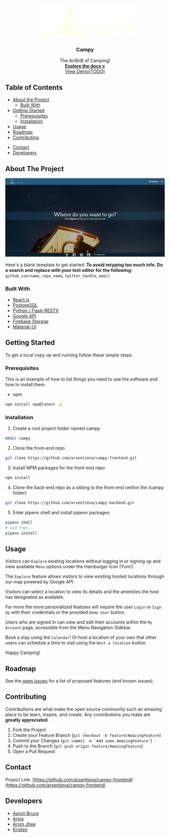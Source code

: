<!--
*** Thanks for checking out this README Template. If you have a suggestion that would
*** make this better, please fork the repo and create a pull request or simply open
*** an issue with the tag "enhancement".
*** Thanks again! Now go create something AMAZING! :D
***
***
***
*** To avoid retyping too much info. Do a search and replace for the following:
*** github_username, repo_name, twitter_handle, email
-->





<!-- PROJECT SHIELDS -->
<!--
*** I'm using markdown "reference style" links for readability.
*** Reference links are enclosed in brackets [ ] instead of parentheses ( ).
*** See the bottom of this document for the declaration of the reference variables
*** for contributors-url, forks-url, etc. This is an optional, concise syntax you may use.
*** https://www.markdownguide.org/basic-syntax/#reference-style-links
-->
<!-- [![Contributors][contributors-shield]][contributors-url]
[![Forks][forks-shield]][forks-url]
[![Stargazers][stars-shield]][stars-url]
[![Issues][issues-shield]][issues-url]
[![MIT License][license-shield]][license-url]
[![LinkedIn][linkedin-shield]][linkedin-url] -->



<!-- PROJECT LOGO -->
<br />
<p align="center">
  <a href="https://github.com/arsentieva/campy-frontend">
    <img src="public/images/lightLogo2.png" alt="Logo" width="auto" height="auto">
  </a>

  <h3 align="center">Campy</h3>

  <p align="center">
    The AirBnB of Camping!
    <br />
    <a href="https://github.com/arsentieva/campy-frontend"><strong>Explore the docs »</strong></a>
    <br />
    <a href="https://github.com/arsentieva/campy-frontend">View Demo(TODO)</a>
    <br />
  </p>
</p>



<!-- TABLE OF CONTENTS -->
## Table of Contents

* [About the Project](#about-the-project)
  * [Built With](#built-with)
* [Getting Started](#getting-started)
  * [Prerequisites](#prerequisites)
  * [Installation](#installation)
* [Usage](#usage)
* [Roadmap](#roadmap)
* [Contributing](#contributing)
<!-- * [License](#license) -->
* [Contact](#contact)
* [Developers](#Developers)



<!-- ABOUT THE PROJECT -->
## About The Project

[![Campy Home Page Screen Shot][product-screenshot]](https://example.com)

Here's a blank template to get started:
**To avoid retyping too much info. Do a search and replace with your text editor for the following:**
`github_username`, `repo_name`, `twitter_handle`, `email`


### Built With

* [React.js](https://reactjs.org/)
* [PostgreSQL](https://www.postgresql.org/)
* [Python / Flask-RESTX](https://flask-restx.readthedocs.io/en/latest/)
* [Google API](https://console.developers.google.com/)
* [Firebase Storage](https://firebase.google.com/)
* [Material-UI](https://material-ui.com/)



<!-- GETTING STARTED -->
## Getting Started

To get a local copy up and running follow these simple steps.

### Prerequisites

This is an example of how to list things you need to use the software and how to install them.
* npm
```sh
npm install npm@latest -g
```

### Installation

1. Create a root project folder named campy
```sh
mkdir campy
```
2. Clone the front-end repo
```sh
git clone https://github.com/arsentieva/campy-frontend.git
```
3. Install NPM packages for the front-end repo
```sh
npm install
```
4. Clone the back-end repo as a sibling to the front-end (within the /campy folder)
```sh
git clone https://github.com/arsentieva/campy-backend.git
```
5. Enter pipenv shell and install pipenv packages
```sh
pipenv shell
# and then...
pipenv install
```


<!-- USAGE EXAMPLES -->
## Usage

Visitors can `Explore` existing locations without logging in or signing up and view available `Menu` options under the Hamburger Icon (Yum!).

The `Explore` feature allows visitors to view existing hosted locations through our map powered by Google API.

Visitors can select a location to view its details and the amenities the host has designated as available.

For more the more personalized features will require the user `Login` or `Sign Up` with their credentials or the provided `Demo User` button.

Users who are signed in can view and edit their accounts within the `My Account` page, accessible from the Menu Navigation Sidebar.

Book a stay using the `Calendar`! Or host a location of your own that other users can schedule a time to visit using the `Host a location` button.

Happy Camping!


<!-- _For more examples, please refer to the [Documentation](https://example.com)_ -->



<!-- ROADMAP -->
## Roadmap

See the [open issues](https://github.com/arsentieva/campy-frontend/issues) for a list of proposed features (and known issues).



<!-- CONTRIBUTING -->
## Contributing

Contributions are what make the open source community such an amazing place to be learn, inspire, and create. Any contributions you make are **greatly appreciated**.

1. Fork the Project
2. Create your Feature Branch (`git checkout -b feature/AmazingFeature`)
3. Commit your Changes (`git commit -m 'Add some AmazingFeature'`)
4. Push to the Branch (`git push origin feature/AmazingFeature`)
5. Open a Pull Request



<!-- LICENSE -->
<!-- ## License

Distributed under the MIT License. See `LICENSE` for more information. -->



<!-- CONTACT -->
## Contact

Project Link: [https://github.com/arsentieva/campy-frontend](https://github.com/arsentieva/campy-frontend)



<!-- Developers -->
## Developers

* [Aaron Bruce](https://github.com/AaronTheBruce)
* [Anna](https://github.com/arsentieva)
* [Arom Jhee](https://github.com/aromjhee)
* [Kristen](https://github.com/chaunceykm)





<!-- MARKDOWN LINKS & IMAGES -->
<!-- https://www.markdownguide.org/basic-syntax/#reference-style-links -->
[contributors-shield]: https://img.shields.io/github/contributors/arsentieva/repo.svg?style=flat-square
[contributors-url]: https://github.com/arsentieva/repo/graphs/contributors
[forks-shield]: https://img.shields.io/github/forks/arsentieva/repo.svg?style=flat-square
[forks-url]: https://github.com/arsentieva/repo/network/members
[stars-shield]: https://img.shields.io/github/stars/arsentieva/repo.svg?style=flat-square
[stars-url]: https://github.com/arsentieva/repo/stargazers
[issues-shield]: https://img.shields.io/github/issues/arsentieva/repo.svg?style=flat-square
[issues-url]: https://github.com/arsentieva/repo/issues
[license-shield]: https://img.shields.io/github/license/arsentieva/repo.svg?style=flat-square
[license-url]: https://github.com/arsentieva/repo/blob/master/LICENSE.txt
<!-- [linkedin-shield]: https://img.shields.io/badge/-LinkedIn-black.svg?style=flat-square&logo=linkedin&colorB=555
[linkedin-url]: https://linkedin.com/in/github_username -->
[product-screenshot]: public/images/Campy-Home.jpg
